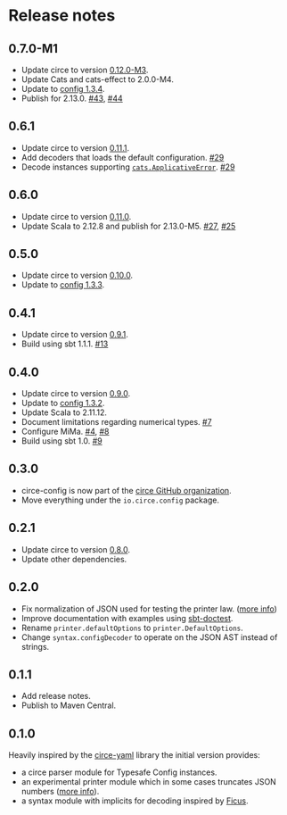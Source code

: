 # Release notes

## 0.7.0-M1

 - Update circe to version [0.12.0-M3](https://github.com/circe/circe/releases/tag/v0.12.0-M3).
 - Update Cats and cats-effect to 2.0.0-M4.
 - Update to [config 1.3.4].
 - Publish for 2.13.0. [#43], [#44]

 [#43]: https://github.com/circe/circe-config/pull/43
 [#44]: https://github.com/circe/circe-config/pull/44
 [config 1.3.4]: https://github.com/lightbend/config/blob/master/NEWS.md#134-april-18-2019

## 0.6.1

 - Update circe to version [0.11.1](https://github.com/circe/circe/releases/tag/v0.11.1).
 - Add decoders that loads the default configuration. [#29]
 - Decode instances supporting [`cats.ApplicativeError`]. [#29]

 [#29]: https://github.com/circe/circe-config/pull/29
 [`cats.ApplicativeError`]: https://typelevel.org/cats/api/cats/ApplicativeError.html

## 0.6.0

 - Update circe to version [0.11.0](https://github.com/circe/circe/releases/tag/v0.11.0).
 - Update Scala to 2.12.8 and publish for 2.13.0-M5. [#27], [#25]

 [#25]: https://github.com/circe/circe-config/pull/25
 [#27]: https://github.com/circe/circe-config/pull/27

## 0.5.0

 - Update circe to version [0.10.0](https://github.com/circe/circe/releases/tag/v0.10.0).
 - Update to [config 1.3.3].

 [config 1.3.3]: https://github.com/lightbend/config/blob/master/NEWS.md#133-february-22-2018

## 0.4.1

 - Update circe to version [0.9.1](https://github.com/circe/circe/releases/tag/v0.9.1).
 - Build using sbt 1.1.1. [#13]

 [#13]: https://github.com/circe/circe-config/pull/13

## 0.4.0

 - Update circe to version [0.9.0](https://github.com/circe/circe/releases/tag/v0.9.0).
 - Update to [config 1.3.2].
 - Update Scala to 2.11.12.
 - Document limitations regarding numerical types. [#7]
 - Configure MiMa. [#4], [#8]
 - Build using sbt 1.0. [#9]

 [#4]: https://github.com/circe/circe-config/issues/4
 [#7]: https://github.com/circe/circe-config/issues/7
 [#8]: https://github.com/circe/circe-config/pull/8
 [#9]: https://github.com/circe/circe-config/pull/9
 [config 1.3.2]: https://github.com/lightbend/config/blob/master/NEWS.md#132-october-6-2017

## 0.3.0

 - circe-config is now part of the [circe GitHub organization](https://github.com/circe).
 - Move everything under the `io.circe.config` package.

## 0.2.1

 - Update circe to version [0.8.0](https://github.com/circe/circe/releases/tag/v0.8.0).
 - Update other dependencies.

## 0.2.0

 - Fix normalization of JSON used for testing the printer law. ([more info][0.1.0-printer-issue])
 - Improve documentation with examples using [sbt-doctest].
 - Rename `printer.defaultOptions` to `printer.DefaultOptions`.
 - Change `syntax.configDecoder` to operate on the JSON AST instead of strings.

 [sbt-doctest]: https://github.com/tkawachi/sbt-doctest

## 0.1.1

 - Add release notes.
 - Publish to Maven Central.

## 0.1.0

Heavily inspired by the [circe-yaml] library the initial version provides:

 - a circe parser module for Typesafe Config instances.
 - an experimental printer module which in some cases truncates JSON numbers ([more info][0.1.0-printer-issue]).
 - a syntax module with implicits for decoding inspired by [Ficus].

 [0.1.0-printer-issue]: https://github.com/circe/circe-config/blob/0.1.0/src/test/scala/io.github.jonas.circe.config/TypesafeConfigSymmetricSerializationTests.scala#L24
 [circe-yaml]: https://github.com/circe/circe-yaml
 [ficus]: https://github.com/iheartradio/ficus
